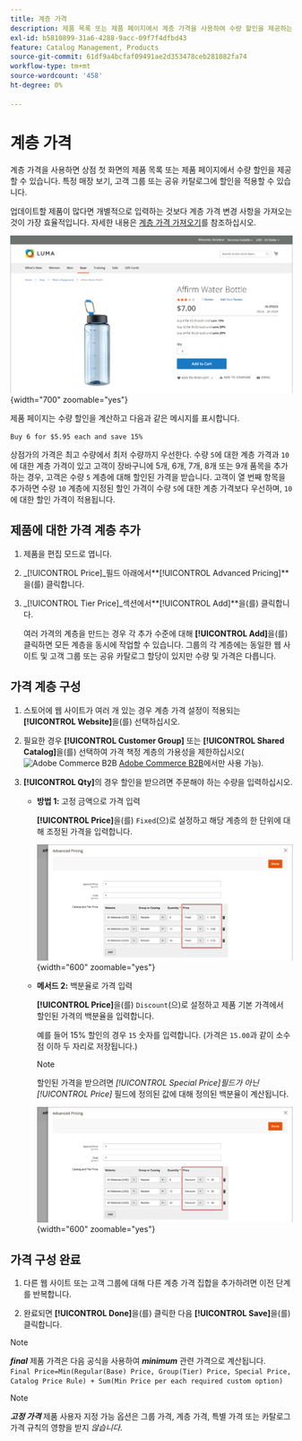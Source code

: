 ```yaml
---
title: 계층 가격
description: 제품 목록 또는 제품 페이지에서 계층 가격을 사용하여 수량 할인을 제공하는 방법에 대해 알아봅니다.
exl-id: b5810899-31a6-4288-9acc-09f7f4dfbd43
feature: Catalog Management, Products
source-git-commit: 61df9a4bcfaf09491ae2d353478ceb281082fa74
workflow-type: tm+mt
source-wordcount: '458'
ht-degree: 0%

---
```


# 계층 가격

계층 가격을 사용하면 상점 첫 화면의 제품 목록 또는 제품 페이지에서 수량 할인을 제공할 수 있습니다. 특정 매장 보기, 고객 그룹 또는 공유 카탈로그에 할인을 적용할 수 있습니다.

업데이트할 제품이 많다면 개별적으로 입력하는 것보다 계층 가격 변경 사항을 가져오는 것이 가장 효율적입니다. 자세한 내용은 [계층 가격 가져오기](../systems/data-import-price-tier.md)를 참조하십시오.

![Storefront 제품 페이지의 계층 가격](./assets/product-price-tier-storefront.png){width="700" zoomable="yes"}

제품 페이지는 수량 할인을 계산하고 다음과 같은 메시지를 표시합니다.

`Buy 6 for $5.95 each and save 15%`

상점가의 가격은 최고 수량에서 최저 수량까지 우선한다. 수량 `5`에 대한 계층 가격과 `10`에 대한 계층 가격이 있고 고객이 장바구니에 5개, 6개, 7개, 8개 또는 9개 품목을 추가하는 경우, 고객은 수량 `5` 계층에 대해 할인된 가격을 받습니다. 고객이 열 번째 항목을 추가하면 수량 `10` 계층에 지정된 할인 가격이 수량 `5`에 대한 계층 가격보다 우선하며, `10`에 대한 할인 가격이 적용됩니다.

## 제품에 대한 가격 계층 추가

1. 제품을 편집 모드로 엽니다.

1. _[!UICONTROL Price]_필드 아래에서&#x200B;**[!UICONTROL Advanced Pricing]**을(를) 클릭합니다.

1. _[!UICONTROL Tier Price]_섹션에서&#x200B;**[!UICONTROL Add]**을(를) 클릭합니다.

   여러 가격의 계층을 만드는 경우 각 추가 수준에 대해 **[!UICONTROL Add]**&#x200B;을(를) 클릭하면 모든 계층을 동시에 작업할 수 있습니다. 그룹의 각 계층에는 동일한 웹 사이트 및 고객 그룹 또는 공유 카탈로그 할당이 있지만 수량 및 가격은 다릅니다.

## 가격 계층 구성

1. 스토어에 웹 사이트가 여러 개 있는 경우 계층 가격 설정이 적용되는 **[!UICONTROL Website]**&#x200B;을(를) 선택하십시오.

1. 필요한 경우 **[!UICONTROL Customer Group]** 또는 **[!UICONTROL Shared Catalog]**&#x200B;을(를) 선택하여 가격 책정 계층의 가용성을 제한하십시오(![Adobe Commerce B2B](../assets/b2b.svg) [Adobe Commerce B2B](./b2b/../introduction.md)에서만 사용 가능).

1. **[!UICONTROL Qty]**&#x200B;의 경우 할인을 받으려면 주문해야 하는 수량을 입력하십시오.

   - **방법 1:** 고정 금액으로 가격 입력

     **[!UICONTROL Price]**&#x200B;을(를) `Fixed`(으)로 설정하고 해당 계층의 한 단위에 대해 조정된 가격을 입력합니다.

     ![고정 금액으로 계층 가격](./assets/product-price-tier-fixed.png){width="600" zoomable="yes"}

   - **메서드 2:** 백분율로 가격 입력

     **[!UICONTROL Price]**&#x200B;을(를) `Discount`(으)로 설정하고 제품 기본 가격에서 할인된 가격의 백분율을 입력합니다.

     예를 들어 15% 할인의 경우 `15` 숫자를 입력합니다. (가격은 `15.00`과 같이 소수점 이하 두 자리로 저장됩니다.)

     >[!NOTE]
     >
     >할인된 가격을 받으려면 _[!UICONTROL Special Price]_필드가 아닌_[!UICONTROL Price]_ 필드에 정의된 값에 대해 정의된 백분율이 계산됩니다.

     ![계층 가격(백분율)](./assets/product-price-tier-discount.png){width="600" zoomable="yes"}

## 가격 구성 완료

1. 다른 웹 사이트 또는 고객 그룹에 대해 다른 계층 가격 집합을 추가하려면 이전 단계를 반복합니다.

1. 완료되면 **[!UICONTROL Done]**&#x200B;을(를) 클릭한 다음 **[!UICONTROL Save]**&#x200B;을(를) 클릭합니다.

>[!NOTE]
>
>**_final_** 제품 가격은 다음 공식을 사용하여 **_minimum_** 관련 가격으로 계산됩니다. <br/>`Final Price=Min(Regular(Base) Price, Group(Tier) Price, Special Price, Catalog Price Rule) + Sum(Min Price per each required custom option)`

>[!NOTE]
>
>**_고정 가격_** 제품 사용자 지정 가능 옵션은 그룹 가격, 계층 가격, 특별 가격 또는 카탈로그 가격 규칙의 영향을 받지 _않습니다_.
